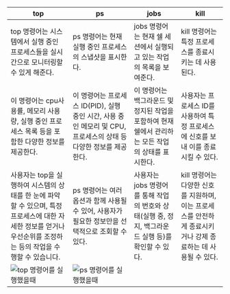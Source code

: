 |top|ps|jobs|kill|
|---|--|----|----|
|top 명령어는 시스템에서 실행 중인 프로세스들을 실시간으로 모니터링할 수 있게 해준다.|ps 명령어는 현재 실행 중인 프로세스의 스냅샷을 표시한다.|jobs 명령어는 현재 쉘 세션에서 실행되고 있는 작업의 목록을 보여준다.|kill 명령어는 특정 프로세스를 종료시키는 데 사용된다.|
|이 명령어는 cpu사용률, 메모리 사용량, 실행 중인 프로세스 목록 등을 포함한 다양한 정보를 제공한다.|이 명령어는 프로세스 ID(PID), 실행 중인 시간, 사용 중인 메모리 및 CPU, 프로세스의 상태 등 다양한 정보를 제공한다.| 이 명령어는 백그라운드 및 정지된 작업을 포함하여 현재 쉘에서 관리하는 모든 작업의 상태를 표시한다.|사용자는 프로세스 ID를 사용하여 특정 프로세스에 신호를 보내 이를 종료시킬 수 있다.|
|사용자는 top을 실행하여 시스템의 상태를 한 눈에 파악할 수 있으며, 특정 프로세스에 대한 자세한 정보를 얻거나 우선순위를 조정하는 등의 작업을 수행할 수 있습니다.| ps 명령어는 여러 옵션과 함께 사용될 수 있어, 사용자가 필요한 정보만을 선택적으로 조회할 수 있다.|사용자는 jobs 명령어를 통해 작업의 번호와 상태(실행 중, 정지, 백그라운드 실행 등)를 확인할 수 있다.|kill 명령어는 다양한 신호를 지원하며, 이는 프로세스를 안전하게 종료시키거나 강제 종료하는 데 사용될 수 있다.|
|![top 명령어를 실행했을때](https://github.com/kshh05/-/assets/166674754/5213110e-bd7a-43f9-bf0e-ca9d635b3a80)|![ps 명령어를 실행했을때](https://github.com/kshh05/-/assets/166674754/8abb8f4c-c2b3-4781-a57b-ce40caffeada)|||




